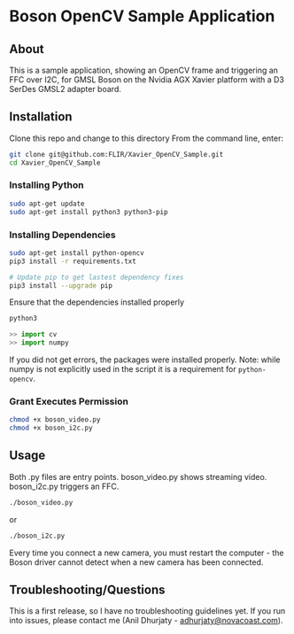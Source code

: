 # Boson OpenCV Sample Application

## About

This is a sample application, showing an OpenCV frame and triggering an FFC over I2C, for GMSL Boson on the Nvidia AGX Xavier platform with a D3 SerDes GMSL2 adapter board.

## Installation
Clone this repo and change to this directory
From the command line, enter:
```sh
git clone git@github.com:FLIR/Xavier_OpenCV_Sample.git
cd Xavier_OpenCV_Sample
```
### Installing Python
```sh
sudo apt-get update
sudo apt-get install python3 python3-pip
```
### Installing Dependencies
```sh
sudo apt-get install python-opencv
pip3 install -r requirements.txt

# Update pip to get lastest dependency fixes
pip3 install --upgrade pip
```
Ensure that the dependencies installed properly
```sh
python3
```
```python
>> import cv
>> import numpy
```
If you did not get errors, the packages were installed properly. Note: while numpy is not explicitly used in the script it is a requirement for `python-opencv`.
### Grant Executes Permission
```sh
chmod +x boson_video.py
chmod +x boson_i2c.py
```

## Usage

Both .py files are entry points. boson_video.py shows streaming video. boson_i2c.py triggers an FFC.
```sh
./boson_video.py
```
or 
```sh
./boson_i2c.py
```

Every time you connect a new camera, you must restart the computer - the Boson driver cannot detect when a new camera has been connected.

## Troubleshooting/Questions

This is a first release, so I have no troubleshooting guidelines yet. If you run into issues, please contact me (Anil Dhurjaty - adhurjaty@novacoast.com).

